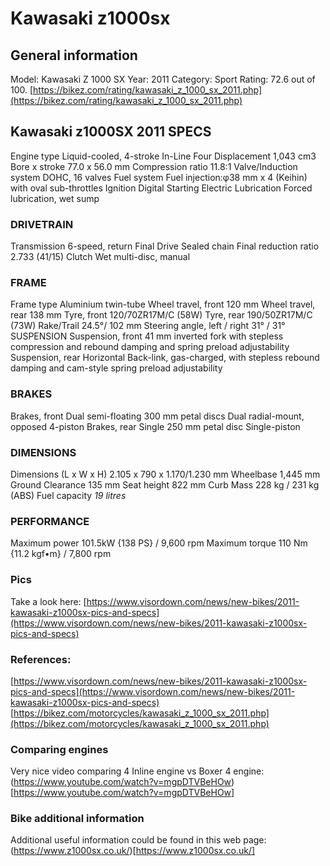 # Kawasaki z1000sx 

## General information
Model:	Kawasaki Z 1000 SX
Year:	2011
Category:	Sport
Rating:	72.6 out of 100. [https://bikez.com/rating/kawasaki_z_1000_sx_2011.php](https://bikez.com/rating/kawasaki_z_1000_sx_2011.php)

## Kawasaki z1000SX 2011 SPECS

Engine type Liquid-cooled, 4-stroke In-Line Four
Displacement 1,043 cm3
Bore x stroke 77.0 x 56.0 mm
Compression ratio 11.8:1
Valve/Induction system DOHC, 16 valves
Fuel system Fuel injection:φ38 mm x 4 (Keihin) with oval sub-throttles
Ignition Digital
Starting Electric
Lubrication Forced lubrication, wet sump

### DRIVETRAIN

Transmission 6-speed, return
Final Drive Sealed chain
Final reduction ratio 2.733 (41/15)
Clutch Wet multi-disc, manual

### FRAME

Frame type Aluminium twin-tube
Wheel travel, front 120 mm
Wheel travel, rear 138 mm
Tyre, front 120/70ZR17M/C (58W)
Tyre, rear 190/50ZR17M/C (73W)
Rake/Trail 24.5°/ 102 mm
Steering angle, left / right 31° / 31°
SUSPENSION
Suspension, front 41 mm inverted fork with stepless compression and rebound
damping and spring preload adjustability
Suspension, rear Horizontal Back-link, gas-charged, with stepless rebound
damping and cam-style spring preload adjustability

### BRAKES

Brakes, front Dual semi-floating 300 mm petal discs
Dual radial-mount, opposed 4-piston
Brakes, rear Single 250 mm petal disc
Single-piston

### DIMENSIONS

Dimensions (L x W x H) 2.105 x 790 x 1.170/1.230 mm
Wheelbase 1,445 mm
Ground Clearance 135 mm
Seat height 822 mm
Curb Mass 228 kg / 231 kg (ABS)
Fuel capacity *19 litres*

### PERFORMANCE

Maximum power 101.5kW {138 PS} / 9,600 rpm
Maximum torque 110 Nm {11.2 kgf•m} / 7,800 rpm

### Pics
Take a look here: [https://www.visordown.com/news/new-bikes/2011-kawasaki-z1000sx-pics-and-specs](https://www.visordown.com/news/new-bikes/2011-kawasaki-z1000sx-pics-and-specs)

### References:
[https://www.visordown.com/news/new-bikes/2011-kawasaki-z1000sx-pics-and-specs](https://www.visordown.com/news/new-bikes/2011-kawasaki-z1000sx-pics-and-specs)
[https://bikez.com/motorcycles/kawasaki_z_1000_sx_2011.php](https://bikez.com/motorcycles/kawasaki_z_1000_sx_2011.php)

### Comparing engines
Very nice video comparing 4 Inline engine vs Boxer 4 engine: (https://www.youtube.com/watch?v=mgpDTVBeHOw)[https://www.youtube.com/watch?v=mgpDTVBeHOw]

### Bike additional information
Additional useful information could be found in this web page: (https://www.z1000sx.co.uk/)[https://www.z1000sx.co.uk/]
